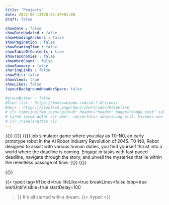 ```yaml
---
title: "Projects"
date: 2022-06-13T20:55:37+01:00
draft: false

showDate : false
showDateUpdated : false
showHeadingAnchors : false
showPagination : false
showReadingTime : false
showTableOfContents : true
showTaxonomies : false 
showWordCount : false
showSummary : false
sharingLinks : false
showEdit: false
showViews: true
showLikes: false
layoutBackgroundHeaderSpace: false

#groupByYear : false
#Icon list : https://fontawesome.com/v4.7.0/icons/
#docs : https://blowfish.page/docs/shortcodes/#timeline
# {{< timelineItem icon="github" header="header" badge="badge test" subheader="subheader" >}}
# Lorem ipsum dolor sit amet, consectetur adipiscing elit. Vivamus non magna ex. Donec sollicitudin ut lorem quis lobortis. Nam ac ipsum libero. Sed a ex eget ipsum tincidunt venenatis quis sed nisl. Pellentesque sed urna vel odio consequat tincidunt id ut purus. Nam sollicitudin est sed dui interdum rhoncus. 
# {{< /timelineItem >}}
---
```


{{<timeline>}}
{{<timelineItem icon="Gamepad" header="No Time To Waste" badge="January 2024" subheader="Game Jam">}}
{{<lead>}}
  job simulator game where you play as T0-N0, an early prototype robot in the AI Robot Industry Revolution of 2045. T0-N0, Robot designed to assist with various human duties, you find yourself thrust into a world where the deadline is coming. Engage in tasks with fast paced deadline, navigate through the story, and unveil the mysteries that lie within the relentless passage of time.
{{</lead>}}
{{</timelineItem>}}

{{</timeline>}}


{{< typeit
  tag=h1
  bold=true
  lifeLike=true
  breakLines=false
  loop=true
  waitUntilVisible=true
  startDelay=100
>}} 
It's all started with a dream.
{{< /typeit >}}